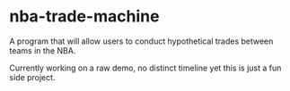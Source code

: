 # nba-trade-machine
A program that will allow users to conduct hypothetical trades between teams in the NBA.

Currently working on a raw demo, no distinct timeline yet this is just a fun side project.
